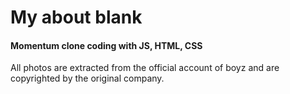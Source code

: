 # My about blank
#### Momentum clone coding with JS, HTML, CSS

All photos are extracted from the official account of boyz and are copyrighted by the original company.
